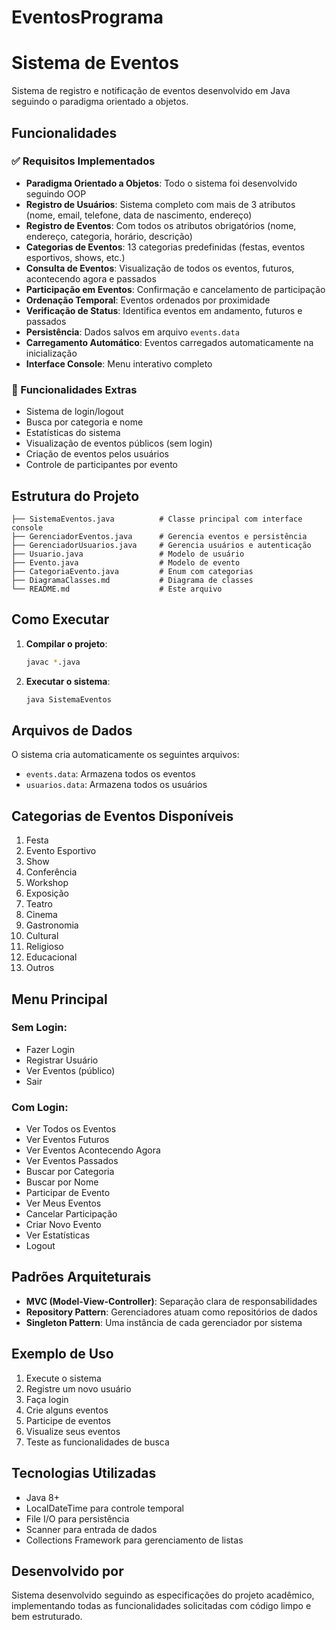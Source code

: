# EventosPrograma
# Sistema de Eventos

Sistema de registro e notificação de eventos desenvolvido em Java seguindo o paradigma orientado a objetos.

## Funcionalidades

### ✅ Requisitos Implementados

- **Paradigma Orientado a Objetos**: Todo o sistema foi desenvolvido seguindo OOP
- **Registro de Usuários**: Sistema completo com mais de 3 atributos (nome, email, telefone, data de nascimento, endereço)
- **Registro de Eventos**: Com todos os atributos obrigatórios (nome, endereço, categoria, horário, descrição)
- **Categorias de Eventos**: 13 categorias predefinidas (festas, eventos esportivos, shows, etc.)
- **Consulta de Eventos**: Visualização de todos os eventos, futuros, acontecendo agora e passados
- **Participação em Eventos**: Confirmação e cancelamento de participação
- **Ordenação Temporal**: Eventos ordenados por proximidade
- **Verificação de Status**: Identifica eventos em andamento, futuros e passados
- **Persistência**: Dados salvos em arquivo `events.data`
- **Carregamento Automático**: Eventos carregados automaticamente na inicialização
- **Interface Console**: Menu interativo completo

### 🎯 Funcionalidades Extras

- Sistema de login/logout
- Busca por categoria e nome
- Estatísticas do sistema
- Visualização de eventos públicos (sem login)
- Criação de eventos pelos usuários
- Controle de participantes por evento

## Estrutura do Projeto

```
├── SistemaEventos.java          # Classe principal com interface console
├── GerenciadorEventos.java      # Gerencia eventos e persistência
├── GerenciadorUsuarios.java     # Gerencia usuários e autenticação
├── Usuario.java                 # Modelo de usuário
├── Evento.java                  # Modelo de evento
├── CategoriaEvento.java         # Enum com categorias
├── DiagramaClasses.md           # Diagrama de classes
└── README.md                    # Este arquivo
```

## Como Executar

1. **Compilar o projeto**:
   ```bash
   javac *.java
   ```

2. **Executar o sistema**:
   ```bash
   java SistemaEventos
   ```

## Arquivos de Dados

O sistema cria automaticamente os seguintes arquivos:
- `events.data`: Armazena todos os eventos
- `usuarios.data`: Armazena todos os usuários

## Categorias de Eventos Disponíveis

1. Festa
2. Evento Esportivo
3. Show
4. Conferência
5. Workshop
6. Exposição
7. Teatro
8. Cinema
9. Gastronomia
10. Cultural
11. Religioso
12. Educacional
13. Outros

## Menu Principal

### Sem Login:
- Fazer Login
- Registrar Usuário
- Ver Eventos (público)
- Sair

### Com Login:
- Ver Todos os Eventos
- Ver Eventos Futuros
- Ver Eventos Acontecendo Agora
- Ver Eventos Passados
- Buscar por Categoria
- Buscar por Nome
- Participar de Evento
- Ver Meus Eventos
- Cancelar Participação
- Criar Novo Evento
- Ver Estatísticas
- Logout

## Padrões Arquiteturais

- **MVC (Model-View-Controller)**: Separação clara de responsabilidades
- **Repository Pattern**: Gerenciadores atuam como repositórios de dados
- **Singleton Pattern**: Uma instância de cada gerenciador por sistema

## Exemplo de Uso

1. Execute o sistema
2. Registre um novo usuário
3. Faça login
4. Crie alguns eventos
5. Participe de eventos
6. Visualize seus eventos
7. Teste as funcionalidades de busca

## Tecnologias Utilizadas

- Java 8+
- LocalDateTime para controle temporal
- File I/O para persistência
- Scanner para entrada de dados
- Collections Framework para gerenciamento de listas

## Desenvolvido por

Sistema desenvolvido seguindo as especificações do projeto acadêmico, implementando todas as funcionalidades solicitadas com código limpo e bem estruturado.
